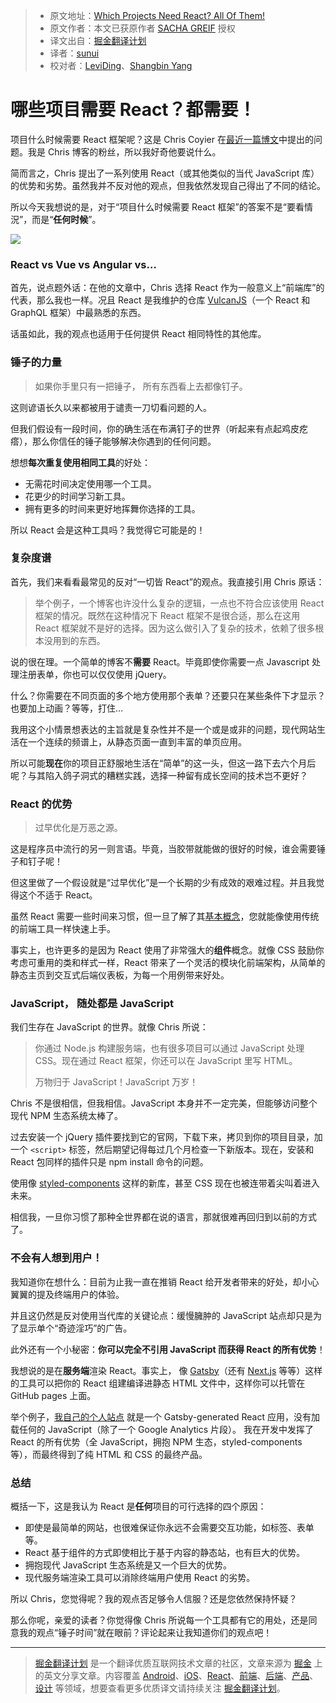 > * 原文地址：[Which Projects Need React? All Of Them!](https://css-tricks.com/projects-need-react/)
> * 原文作者：本文已获原作者 [SACHA GREIF](https://css-tricks.com/author/sachagreif/) 授权
> * 译文出自：[掘金翻译计划](https://github.com/xitu/gold-miner)
> * 译者：[sunui](https://github.com/sunui)
> * 校对者：[LeviDing](https://github.com/leviding)、[Shangbin Yang](https://github.com/rccoder)

# 哪些项目需要 React？都需要！

项目什么时候需要 React 框架呢？这是 Chris Coyier 在[最近一篇博文](https://github.com/xitu/gold-miner/blob/master/TODO/project-need-react.md)中提出的问题。我是 Chris 博客的粉丝，所以我好奇他要说什么。

简而言之，Chris 提出了一系列使用 React（或其他类似的当代 JavaScript 库）的优势和劣势。虽然我并不反对他的观点，但我依然发现自己得出了不同的结论。

所以今天我想说的是，对于“项目什么时候需要 React 框架”的答案不是“要看情況”，而是“**任何时候**”。

![](https://cdn.css-tricks.com/wp-content/uploads/2017/04/tools.jpg)

### React vs Vue vs Angular vs… ###

首先，说点题外话：在他的文章中，Chris 选择 React 作为一般意义上“前端库”的代表，那么我也一样。况且 React 是我维护的仓库 [VulcanJS](http://vulcanjs.org)（一个 React 和 GraphQL 框架）中最熟悉的东西。

话虽如此，我的观点也适用于任何提供 React 相同特性的其他库。

### 锤子的力量 ###

> 如果你手里只有一把锤子， 所有东西看上去都像钉子。

这则谚语长久以来都被用于谴责一刀切看问题的人。

但我们假设有一段时间，你的确生活在布满钉子的世界（听起来有点起鸡皮疙瘩），那么你信任的锤子能够解决你遇到的任何问题。

想想**每次重复使用相同工具**的好处：

- 无需花时间决定使用哪一个工具。
- 花更少的时间学习新工具。
- 拥有更多的时间来更好地挥舞你选择的工具。

所以 React 会是这种工具吗？我觉得它可能是的！

### 复杂度谱 ###

首先，我们来看看最常见的反对“一切皆 React”的观点。我直接引用 Chris 原话：

> 举个例子，一个博客也许没什么复杂的逻辑，一点也不符合应该使用 React 框架的情况。既然在这种情况下 React 框架不是很合适，那么在这用 React 框架就不是好的选择。因为这么做引入了复杂的技术，依赖了很多根本没用到的东西。

说的很在理。一个简单的博客不**需要** React。毕竟即使你需要一点 Javascript 处理注册表单，你也可以仅仅使用 jQuery。

什么？你需要在不同页面的多个地方使用那个表单？还要只在某些条件下才显示？也要加上动画？等等，打住…

我用这个小情景想表达的主旨就是复杂性并不是一个或是或非的问题，现代网站生活在一个连续的频谱上，从静态页面一直到丰富的单页应用。

所以可能**现在**你的项目正舒服地生活在“简单”的这一头，但这一路下去六个月后呢？与其陷入鸽子洞式的糟糕实践，选择一种留有成长空间的技术岂不更好？

### React 的优势 ###

> 过早优化是万恶之源。

这是程序员中流行的另一则言语。毕竟，当胶带就能做的很好的时候，谁会需要锤子和钉子呢！

但这里做了一个假设就是“过早优化”是一个长期的少有成效的艰难过程。并且我觉得这个不适于 React。

虽然 React 需要一些时间来习惯，但一旦了解了其[基本概念](https://medium.freecodecamp.com/the-5-things-you-need-to-know-to-understand-react-a1dbd5d114a3)，您就能像使用传统的前端工具一样快速上手。

事实上，也许更多的是因为 React 使用了非常强大的**组件**概念。就像 CSS 鼓励你考虑可重用的类和样式一样，React 带来了一个灵活的模块化前端架构，从简单的静态主页到交互式后端仪表板，为每一个用例带来好处。

### JavaScript， 随处都是 JavaScript ###

我们生存在 JavaScript 的世界。就像 Chris 所说：

> 你通过 Node.js 构建服务端，也有很多项目可以通过 JavaScript 处理 CSS。现在通过 React 框架，你还可以在 JavaScript 里写 HTML。
>
> 万物归于 JavaScript！JavaScript 万岁！

Chris 不是很相信，但我相信。JavaScript 本身并不一定完美，但能够访问整个现代 NPM 生态系统太棒了。

过去安装一个 jQuery 插件要找到它的官网，下载下来，拷贝到你的项目目录，加一个 `<script>` 标签，然后期望记得每过几个月检查一下新版本。现在，安装和 React 包同样的插件只是 npm install 命令的问题。

使用像 [styled-components](https://medium.freecodecamp.com/a-5-minute-intro-to-styled-components-41f40eb7cd55) 这样的新库，甚至 CSS 现在也被连带着尖叫着进入未来。

相信我，一旦你习惯了那种全世界都在说的语言，那就很难再回归到以前的方式了。

### 不会有人想到用户！

我知道你在想什么：目前为止我一直在推销 React 给开发者带来的好处，却小心翼翼的提及终端用户的体验。

并且这仍然是反对使用当代库的关键论点：缓慢臃肿的 JavaScript 站点却只是为了显示单个“奇迹淫巧”的广告。

此外还有一个小秘密：**你可以完全不引用 JavaScript 而获得 React 的所有优势**！

我想说的是在**服务端**渲染 React。事实上， 像 [Gatsby](https://github.com/gatsbyjs/gatsby)（还有 [Next.js](https://github.com/zeit/next.js/) 等等）这样的工具可以把你的 React 组建编译进静态 HTML 文件中，这样你可以托管在 GitHub pages 上面。

举个例子，[我自己的个人站点](http://sachagreif.com/) 就是一个 Gatsby-generated React 应用，没有加载任何的 JavaScript（除了一个 Google Analytics 片段）。 我在开发中发挥了 React 的所有优势（全 JavaScript，拥抱 NPM 生态，styled-components 等），而最终得到了纯 HTML 和 CSS 的最终产品。

### 总结

概括一下，这是我认为 React 是**任何**项目的可行选择的四个原因：

- 即使是最简单的网站，也很难保证你永远不会需要交互功能，如标签、表单等。
- React 基于组件的方式即使相比于基于内容的静态站，也有巨大的优势。
- 拥抱现代 JavaScript 生态系统是又一个巨大的优势。
- 现代服务端渲染工具可以消除终端用户使用 React 的劣势。

所以 Chris，您觉得呢？我的观点否足够令人信服？还是您依然保持怀疑？

那么你呢，亲爱的读者？你觉得像 Chris 所说每一个工具都有它的用处，还是同意我的观点“锤子时间”就在眼前？评论起来让我知道你们的观点吧！

---

> [掘金翻译计划](https://github.com/xitu/gold-miner) 是一个翻译优质互联网技术文章的社区，文章来源为 [掘金](https://juejin.im) 上的英文分享文章。内容覆盖 [Android](https://github.com/xitu/gold-miner#android)、[iOS](https://github.com/xitu/gold-miner#ios)、[React](https://github.com/xitu/gold-miner#react)、[前端](https://github.com/xitu/gold-miner#前端)、[后端](https://github.com/xitu/gold-miner#后端)、[产品](https://github.com/xitu/gold-miner#产品)、[设计](https://github.com/xitu/gold-miner#设计) 等领域，想要查看更多优质译文请持续关注 [掘金翻译计划](https://github.com/xitu/gold-miner)。
